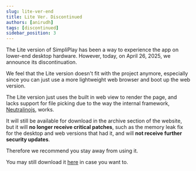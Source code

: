 ```yaml
---
slug: lite-ver-end
title: Lite Ver. Discontinued
authors: [anirudh]
tags: [discontinued]
sidebar_position: 3
---
```

The Lite version of SimpliPlay has been a way to experience the app on lower-end desktop hardware.
However, today, on April 26, 2025, we announce its discontinuation.

<!-- truncate -->

We feel that the Lite version doesn't fit with the project anymore, especially since you can
just use a more lightweight web browser and boot up the web version.

The Lite version just uses the built in web view to render the page, and lacks support for file picking
due to the way the internal framework, [Neutralinojs](https://neutralino.js.org), works.

It will still be available for download in the archive section of the website,
but it will **no longer receive critical patches**, such as the memory leak fix
for the desktop and web versions that had it, and will **not receive further security updates**.

Therefore we recommend you stay away from using it.

You may still download it [here](https://simpliplay.netlify.app/archive/lite) in case you want to.